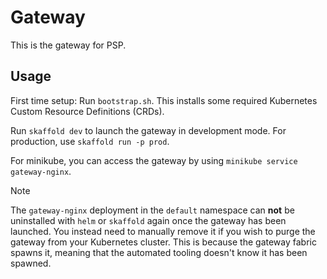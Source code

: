 # Gateway

This is the gateway for PSP.

## Usage

First time setup: Run `bootstrap.sh`. This installs some required Kubernetes Custom Resource Definitions (CRDs).

Run `skaffold dev` to launch the gateway in development mode.
For production, use `skaffold run -p prod`.

For minikube, you can access the gateway by using `minikube service gateway-nginx`.

> [!NOTE]
> The `gateway-nginx` deployment in the `default` namespace can __not__ be uninstalled with `helm` or `skaffold` again once the gateway has been launched. You instead need to manually remove it if you wish to purge the gateway from your Kubernetes cluster. This is because the gateway fabric spawns it, meaning that the automated tooling doesn't know it has been spawned.
